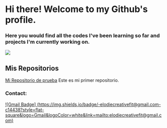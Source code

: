 # Hi there! Welcome to my Github's profile.

### Here you would find all the codes I've been learning so far and projects I'm currently working on.

![](https://img.itch.zone/aW1nLzUxNDkxMzQuanBn/original/qxdcFd.jpg)

## Mis Repositorios
[Mi Repositorio de prueba](https://github.com/elodiecf/myfirstrepository/blob/main/hello.py) Este es mi primer repositorio.

### Contact:
[![Gmail Badge] (https://img.shields,io/badge/-elodiecreativefit@gmail.com-c14438?style=flat-square&logo=Gmail&logoColor=white&link=mailto:elodiecreativefit@gmail.com)](mailto:elodiecreativefit@gmail.com)

